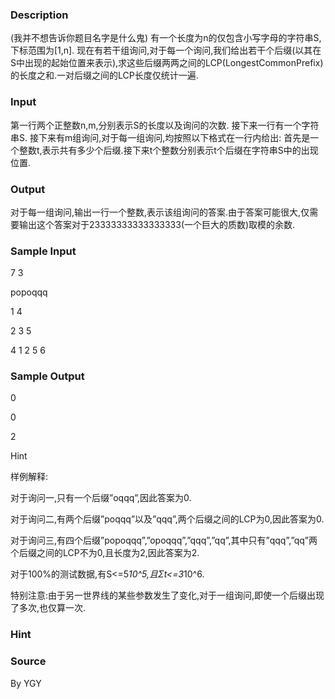 
### Description
(我并不想告诉你题目名字是什么鬼)
有一个长度为n的仅包含小写字母的字符串S,下标范围为[1,n].
现在有若干组询问,对于每一个询问,我们给出若干个后缀(以其在S中出现的起始位置来表示),求这些后缀两两之间的LCP(LongestCommonPrefix)的长度之和.一对后缀之间的LCP长度仅统计一遍.


### Input
第一行两个正整数n,m,分别表示S的长度以及询问的次数.
接下来一行有一个字符串S.
接下来有m组询问,对于每一组询问,均按照以下格式在一行内给出:
首先是一个整数t,表示共有多少个后缀.接下来t个整数分别表示t个后缀在字符串S中的出现位置.


### Output
对于每一组询问,输出一行一个整数,表示该组询问的答案.由于答案可能很大,仅需要输出这个答案对于23333333333333333(一个巨大的质数)取模的余数.




### Sample Input
7 3

popoqqq

1 4

2 3 5

4 1 2 5 6
### Sample Output

0

0

2

Hint

样例解释:

对于询问一,只有一个后缀”oqqq”,因此答案为0.

对于询问二,有两个后缀”poqqq”以及”qqq”,两个后缀之间的LCP为0,因此答案为0.

对于询问三,有四个后缀”popoqqq”,”opoqqq”,”qqq”,”qq”,其中只有”qqq”,”qq”两个后缀之间的LCP不为0,且长度为2,因此答案为2.

对于100%的测试数据,有S<=5*10^5,且Σt<=3*10^6.

特别注意:由于另一世界线的某些参数发生了变化,对于一组询问,即使一个后缀出现了多次,也仅算一次.
### Hint

### Source
By YGY
